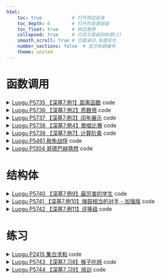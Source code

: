 ```yaml
---
html:
    toc: true           # 打开侧边目录
    toc_depth: 6        # 打开的目录层级
    toc_float: true     # 侧边悬停
    collapsed: true     # 只显示高级别标题(2)
    smooth_scroll: true # 页面滚动,标题变化
    number_sections: false  # 显示标题编号
    theme: united
---
```



# 函数调用

<details><summary><a href="https://www.luogu.com.cn/problem/P5735" target="_blank">Luogu P5735 【深基7.例1】距离函数</a> code</summary>

```cpp
#include <iostream>
#include <cmath>
using namespace std;

#define fst first
#define sed second
typedef pair<double, double> PII;

double dis(PII a, PII b){
    return sqrt((pow(b.fst-a.fst, 2)+pow(b.sed-a.sed, 2)));
}

int main(){
    //freopen("in", "r", stdin); freopen("out", "w", stdout);
    PII x, y, z;
    cin>>x.fst>>x.sed;
    cin>>y.fst>>y.sed;
    cin>>z.fst>>z.sed;

    printf("%.2lf", dis(x,y)+dis(y,z)+dis(x,z));

    return 0;
}
```
</details>

<details><summary><a href="https://www.luogu.com.cn/problem/P5736" target="_blank">Luogu P5736 【深基7.例2】质数筛</a> code</summary>

```cpp
#include <iostream>
using namespace std;

int n;

bool is_prime(int x){
    if(x<=1) return 0;
    for(int i=2; i<=x/i; i++)
        if(x%i == 0) return 0;
    return 1;
}

int main(){
    cin>>n;
    while(cin>>n)
        if(is_prime(n)) 
            cout<<n<<" ";

    return 0;
}
```
</details>

<details><summary><a href="https://www.luogu.com.cn/problem/P5737" target="_blank">Luogu P5737 【深基7.例3】闰年展示</a> code</summary>

```cpp
#include <iostream>
#include <vector>
using namespace std;

#define pb push_back

vector<int> ans;

bool ck(int y){
    if( y%400==0 || (y%4==0 && y%100) ) return 1;
    return 0;
}

int main(){
    //freopen("in", "r", stdin); freopen("out", "w", stdout);
    int a, b; cin>>a>>b;
    while(a<=b){
        if(ck(a)) ans.pb(a);
        a++;
    }
    cout<<ans.size()<<"\n";
    for(auto i: ans)
        cout<<i<<" ";
    return 0;
}
```
</details>

<details><summary><a href="https://www.luogu.com.cn/problem/P5738" target="_blank">Luogu P5738 【深基7.例4】歌唱比赛</a> code</summary>

```cpp
#include <iostream>
using namespace std;

int n, m;
double ans=-1;

double res(int *arr){
    int a=11, b=-1, c=0;
    for(int i=0; i<m; i++){
        c+=arr[i];
        a=min(a, arr[i]);
        b=max(b, arr[i]);
    }
    return (c-a-b+0.0) / (m-2.0);
}

int main(){
    //freopen("in", "r", stdin); freopen("out", "w", stdout);
    cin>>n>>m;
    while(n--){
        int a[m];
        for(int i=0; i<m; i++) scanf("%d", a+i);
        ans=max(ans, res(a));
    }
    printf("%.2lf", ans);

    return 0;
}
```
</details>

<details><summary><a href="https://www.luogu.com.cn/problem/P5739" target="_blank">Luogu P5739 【深基7.例7】计算阶乘</a> code</summary>

```cpp
#include <iostream>
using namespace std;

int f(int n){
    return n==1 ? 1: n * f(n-1);
}

int main(){
    //freopen("in", "r", stdin); freopen("out", "w", stdout);
    int n; cin>>n;
    cout<<f(n);
    return 0;
}
```
</details>

<details><summary><a href="https://www.luogu.com.cn/problem/P5461" target="_blank">Luogu P5461 赦免战俘</a> code</summary>

```cpp
#include <iostream>
using namespace std;

const int N = (1<<10)+10;

int g[N][N];
int n;

void deal(int xs, int xm, int xe, int ys, int ym, int ye, int l){
    if(xs>=xe) return ;
    if(ys>=ye) return ;

    for(int i=ys; i<=ym; i++)
        for(int j=xs; j<=xm; j++)
            g[i][j]=0;

    deal(xm+1, (xm+xe)/2, xe, ys, (ys+ym)/2, ym, l/2);
    deal(xm+1, (xm+xe)/2, xe, ym+1, (ym+ye)/2, ye, l/2);
    deal(xs, (xs+xm)/2, xm, ym+1, (ym+ye)/2, ye, l/2);
}

int main(){
    //freopen("in", "r", stdin); freopen("out", "w", stdout);
    cin>>n; n=1<<n;    
    for(int i=1; i<=n; i++) 
        for(int j=1; j<=n; j++)
            g[i][j]=1;
    
    deal(1, n/2, n, 1, n/2, n, n/2);

    for(int i=1; i<=n; i++, cout<<"\n")
        for(int j=1; j<=n; j++)
            cout<<g[i][j]<<" ";

    return 0;
}
```
</details>

<details><summary><a href="https://www.luogu.com.cn/problem/P1304" target="_blank">Luogu P1304 哥德巴赫猜想</a> code</summary>

```cpp
#include <iostream>
using namespace std;

const int N=1e4+10;

bool p[N];  // p[2] = 1, 表示 2 是素数
int n;

void make_primes(int m){
    for(int i=2; i<=m; i++){// 判断i是不是素数
        bool flg=1;
        for(int j=2; j<=i/j && flg; j++)
            if( i%j == 0) flg=0;
        if(flg) p[i]=1; // i是素数
    }
}

int main(){
    cin>>n;
    make_primes(n); // n以内的素数集

    //for(int i=1; i<=n; i++) cout<<i<<" "<<p[i]<<"\n";

    for(int i=4; i<=n; i+=2)
        for(int j=2; j<=n; j++)
            if(p[j] && p[i-j]){
                printf("%d=%d+%d\n", i, j, i-j);
                break;
            }

    return 0;
}
```
</details>

# 结构体

<details><summary><a href="https://www.luogu.com.cn/problem/P5740" target="_blank">Luogu P5740 【深基7.例9】最厉害的学生</a> code</summary>

```cpp
#include <iostream>
#include <string>
using namespace std;
    
const int N=1e3;

int n;    
string A;
int B=-1, C=-1, D=-1;

int main(){
    //freopen("in.txt", "r", stdin); freopen("out.txt", "w", stdout);
    cin>>n;
    for(int i=1; i<=n; i++){
        string a;
        int b, c, d;
        cin>>a>>b>>c>>d;
        if(b+c+d > B+C+D){
            A=a;
            B=b;
            C=c;
            D=d;
        }
    } 
    cout<<A<<" "<<B<<" "<<C<<" "<<D<<" ";

    return 0;
}
```
</details>

<details><summary><a href="https://www.luogu.com.cn/problem/P5741" target="_blank">Luogu P5741 【深基7.例10】旗鼓相当的对手 - 加强版</a> code</summary>

```cpp
#include <iostream>
#include <cstring>
using namespace std;
    
const int N=1e3+10;
    
struct stu{
    string n;
    int a, b, c, d;
};

stu arr[N];
int n;

int main(){
    cin>>n;
    for(int i=1; i<=n; i++){
        cin>>arr[i].n>>arr[i].a>>arr[i].b>>arr[i].c; 
        arr[i].d = arr[i].a + arr[i].b + arr[i].c;
    }

    for(int i=1; i<=n; i++)
        for(int j=i+1; j<=n; j++)
            if( abs(arr[j].d - arr[i].d) <= 10 &&
                abs(arr[j].a - arr[i].a) <= 5 &&
                abs(arr[j].b - arr[i].b) <= 5 &&
                abs(arr[j].c - arr[i].c) <= 5 )
                cout<<arr[i].n<<" "<<arr[j].n<<"\n";

    return 0;
}
```
</details>

<details><summary><a href="https://www.luogu.com.cn/problem/P5742" target="_blank">Luogu P5742 【深基7.例11】评等级</a> code</summary>

```cpp
#include <iostream>
using namespace std;

int main(){
    int T; cin>>T;
    while(T--){
        int a, b, c;
        cin>>a>>a>>b;
        c=a*7+b*3;

        if((a+b)>140 && c>=800)
            puts("Excellent");
        else
            puts("Not excellent");
        //cout<<a<<" "<<b<<"\n";
    }
    return 0;
}
```
</details>

# 练习

<details><summary><a href="https://www.luogu.com.cn/problem/P2415" target="_blank">Luogu P2415 集合求和</a> code</summary>

```cpp
#include <iostream>
#include <cmath>
using namespace std;

// 找规律的题
// 每个数的出现次数是相同的 2^(n-1)

int main(){
    long long x, res=0, n=0;
    while(cin>>x) res+=x, n++;
    cout<<res * (long long)pow(2, n-1);
    return 0;
}
```
</details>

<details><summary><a href="https://www.luogu.com.cn/problem/P5743" target="_blank">Luogu P5743 【深基7.习8】猴子吃桃</a> code</summary>

```cpp
#include <iostream>
using namespace std;

int n;
long long res=1;

int main(){
    cin>>n;

    for(int i=1; i<n; i++)
        res = (res+1)*2;

    cout<<res;

    return 0;
}
```
</details>

<details><summary><a href="https://www.luogu.com.cn/problem/P5744" target="_blank">Luogu P5744 【深基7.习9】培训</a> code</summary>

```cpp
#include <iostream>
#include <algorithm>
using namespace std;

int n;

int main(){
    cin>>n;
    while(n--){
        string s;
        int a, b;
        cin>>s>>a>>b;

        cout<<s<<" "<<a+1<<" "<<min(600, (int)(b*1.2))<<"\n";
    }
    return 0;
}
```
</details>